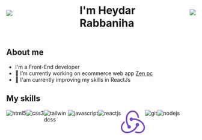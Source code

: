 <div style="width:100%;display:flex; align-items:center; justify-content:start">
  <img src="https://media.giphy.com/media/Sc576bJiJDvOeq4EXt/giphy.gif" style="width:200px;"/>
  <h1>I'm Heydar Rabbaniha</h1>
  <p align="left"><img src="https://komarev.com/ghpvc/?username=rabbaniha91&label=Profile%20views&color=0e75b6&style=flat" </p>

</div>



 ## About me
  
 <ul>
   <li>I'm a Front-End developer</li>
<li>🔭 I’m currently working on ecommerce web app <a href="https://zen-pc.liara.run" target="_blank">Zen pc</a></li>
<li>🌱 I'am currently improving my skills in ReactJs</li>
 </ul>
</div>

##  My skills
 
<div style="display:flex;">
  <img src="https://res.cloudinary.com/dzmn9xnso/image/upload/v1704629023/githubprofile/html-5_djrun5.png" title="HTML5" alt="html5"/>
  <img src="https://res.cloudinary.com/dzmn9xnso/image/upload/v1704629089/githubprofile/social_blcqst.png" title="CSS3" alt='css3'/>
  <img src="https://res.cloudinary.com/dzmn9xnso/image/upload/v1704629496/githubprofile/tailwindcss-mark.3c5441fc7a190fb1800d4a5c7f07ba4b1345a9c8_ocu0ub.svg" style="width:64px;height:64px;" title="Tailwindcss" alt="tailwindcss"/>
  <img src='https://res.cloudinary.com/dzmn9xnso/image/upload/v1704627485/githubprofile/js_1_qucieg.png' title="JavaScript" alt="javascript"/>
<img src="https://res.cloudinary.com/dzmn9xnso/image/upload/v1704628831/githubprofile/structure_slund6.png" title="React Js" alt="reactjs"/>
  <img style="width:64px;height:64px;" src="https://github.com/devicons/devicon/blob/master/icons/redux/redux-original.svg" title="Redux" alt="redux"/>
  <img src="https://res.cloudinary.com/dzmn9xnso/image/upload/v1704629639/githubprofile/git_oxto2q.png" title="Git" alt="git"/>
  <img style="width:64px;height:64px;" src="https://res.cloudinary.com/dzmn9xnso/image/upload/v1704631243/githubprofile/node-js_dku9j8.svg" title="Node Js" alt="nodejs" />
  
</div>


  






 
 




